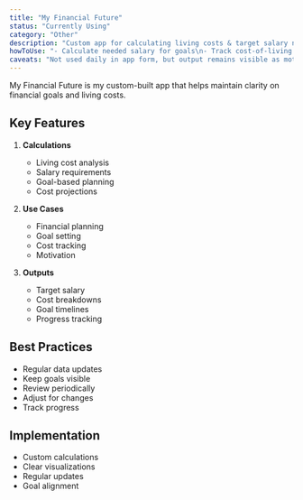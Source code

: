 ```yaml
---
title: "My Financial Future"
status: "Currently Using"
category: "Other"
description: "Custom app for calculating living costs & target salary needs"
howToUse: "- Calculate needed salary for goals\n- Track cost-of-living data\n- Maintain financial awareness\n- Set motivational targets"
caveats: "Not used daily in app form, but output remains visible as motivation"
---
```


My Financial Future is my custom-built app that helps maintain clarity on financial goals and living costs.

## Key Features

1. **Calculations**
   - Living cost analysis
   - Salary requirements
   - Goal-based planning
   - Cost projections

2. **Use Cases**
   - Financial planning
   - Goal setting
   - Cost tracking
   - Motivation

3. **Outputs**
   - Target salary
   - Cost breakdowns
   - Goal timelines
   - Progress tracking

## Best Practices

- Regular data updates
- Keep goals visible
- Review periodically
- Adjust for changes
- Track progress

## Implementation

- Custom calculations
- Clear visualizations
- Regular updates
- Goal alignment 